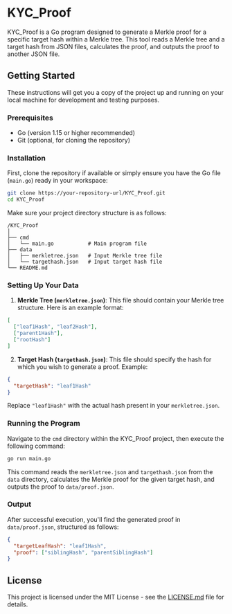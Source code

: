 # KYC_Proof

KYC_Proof is a Go program designed to generate a Merkle proof for a specific target hash within a Merkle tree. This tool reads a Merkle tree and a target hash from JSON files, calculates the proof, and outputs the proof to another JSON file.

## Getting Started

These instructions will get you a copy of the project up and running on your local machine for development and testing purposes.

### Prerequisites

- Go (version 1.15 or higher recommended)
- Git (optional, for cloning the repository)

### Installation

First, clone the repository if available or simply ensure you have the Go file (`main.go`) ready in your workspace:

```sh
git clone https://your-repository-url/KYC_Proof.git
cd KYC_Proof
```

Make sure your project directory structure is as follows:

```
/KYC_Proof
│
├── cmd
│   └── main.go           # Main program file
├── data
│   ├── merkletree.json   # Input Merkle tree file
│   └── targethash.json   # Input target hash file
└── README.md
```

### Setting Up Your Data

1. **Merkle Tree (`merkletree.json`)**: This file should contain your Merkle tree structure. Here is an example format:

```json
[
  ["leaf1Hash", "leaf2Hash"],
  ["parent1Hash"],
  ["rootHash"]
]
```

2. **Target Hash (`targethash.json`)**: This file should specify the hash for which you wish to generate a proof. Example:

```json
{
  "targetHash": "leaf1Hash"
}
```

Replace `"leaf1Hash"` with the actual hash present in your `merkletree.json`.

### Running the Program

Navigate to the `cmd` directory within the KYC_Proof project, then execute the following command:

```sh
go run main.go
```

This command reads the `merkletree.json` and `targethash.json` from the `data` directory, calculates the Merkle proof for the given target hash, and outputs the proof to `data/proof.json`.

### Output

After successful execution, you'll find the generated proof in `data/proof.json`, structured as follows:

```json
{
  "targetLeafHash": "leaf1Hash",
  "proof": ["siblingHash", "parentSiblingHash"]
}
```
## License

This project is licensed under the MIT License - see the [LICENSE.md](LICENSE.md) file for details.

